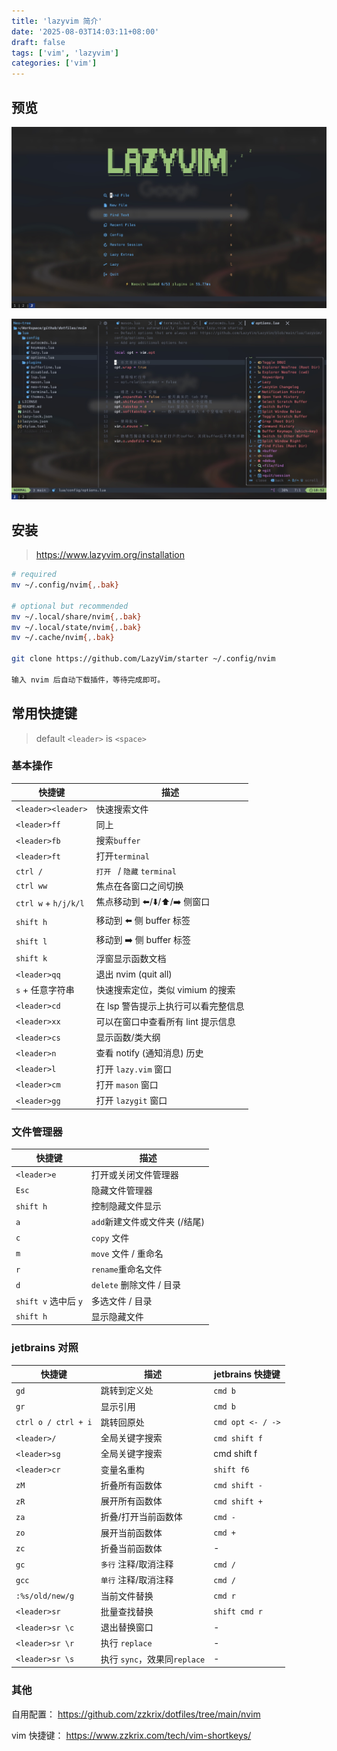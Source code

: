 ```yaml
---
title: 'lazyvim 简介'
date: '2025-08-03T14:03:11+08:00'
draft: false
tags: ['vim', 'lazyvim']
categories: ['vim']
---
```


## 预览

![](https://raw.githubusercontent.com/zzkrix/blog-images/main/assets/2025-08-03-18-55-05-Azmm13.jpg)

![](https://raw.githubusercontent.com/zzkrix/blog-images/main/assets/2025-08-03-18-52-57-FJ05Cf.jpg)

## 安装

> https://www.lazyvim.org/installation

```bash
# required
mv ~/.config/nvim{,.bak}

# optional but recommended
mv ~/.local/share/nvim{,.bak}
mv ~/.local/state/nvim{,.bak}
mv ~/.cache/nvim{,.bak}

git clone https://github.com/LazyVim/starter ~/.config/nvim

输入 nvim 后自动下载插件，等待完成即可。
```

## 常用快捷键

> default `<leader>` is `<space>`

### 基本操作

| 快捷键               | 描述                                |
| -------------------- | ----------------------------------- |
| `<leader><leader>`   | 快速搜索文件                        |
| `<leader>ff`         | 同上                                |
| `<leader>fb`         | 搜索`buffer`                        |
| `<leader>ft`         | 打开`terminal`                      |
| `ctrl /`             | `打开 ` / `隐藏` `terminal`         |
| `ctrl ww`            | 焦点在各窗口之间切换                |
| `ctrl w` + `h/j/k/l` | 焦点移动到 ⬅️/⬇️/⬆️/➡️ 侧窗口       |
| `shift h`            | 移动到 ⬅️ 侧 buffer 标签            |
| `shift l`            | 移动到 ➡️ 侧 buffer 标签            |
| `shift k`            | 浮窗显示函数文档                    |
| `<leader>qq`         | 退出 nvim (quit all)                |
| `s` + 任意字符串     | 快速搜索定位，类似 vimium 的搜索    |
| `<leader>cd`         | 在 lsp 警告提示上执行可以看完整信息 |
| `<leader>xx`         | 可以在窗口中查看所有 lint 提示信息  |
| `<leader>cs`         | 显示函数/类大纲                     |
| `<leader>n`          | 查看 notify (通知消息) 历史         |
| `<leader>l`          | 打开 `lazy.vim` 窗口                |
| `<leader>cm`         | 打开 `mason` 窗口                   |
| `<leader>gg`         | 打开 `lazygit` 窗口                 |

### 文件管理器

| 快捷键               | 描述                          |
| -------------------- | ----------------------------- |
| `<leader>e`          | 打开或关闭文件管理器          |
| `Esc`                | 隐藏文件管理器                |
| `shift h`            | 控制隐藏文件显示              |
| `a`                  | `add`新建文件或文件夹 (/结尾) |
| `c`                  | `copy` 文件                   |
| `m`                  | `move` 文件 / 重命名          |
| `r`                  | `rename`重命名文件            |
| `d`                  | `delete` 删除文件 / 目录      |
| `shift v` 选中后 `y` | 多选文件 / 目录               |
| `shift h`            | 显示隐藏文件                  |

### jetbrains 对照

| 快捷键              | 描述                         | jetbrains 快捷键  |
| ------------------- | ---------------------------- | ----------------- |
| `gd`                | 跳转到定义处                 | `cmd b`           |
| `gr`                | 显示引用                     | `cmd b`           |
| `ctrl o / ctrl + i` | 跳转回原处                   | `cmd opt <- / ->` |
| `<leader>/`<br>     | 全局关键字搜索               | `cmd shift f`     |
| `<leader>sg`        | 全局关键字搜索               | cmd shift f       |
| `<leader>cr`        | 变量名重构                   | `shift f6`        |
| `zM`                | 折叠所有函数体               | `cmd shift -`     |
| `zR`                | 展开所有函数体               | `cmd shift +`     |
| `za`                | 折叠/打开当前函数体          | `cmd - `          |
| `zo`                | 展开当前函数体               | `cmd + `          |
| `zc`                | 折叠当前函数体               | -                 |
| `gc`                | `多行` 注释/取消注释         | `cmd /`           |
| `gcc`               | `单行` 注释/取消注释         | `cmd /`           |
| `:%s/old/new/g`     | 当前文件替换                 | `cmd r`           |
| `<leader>sr`        | 批量查找替换                 | `shift cmd r`     |
| `<leader>sr \c`     | 退出替换窗口                 | -                 |
| `<leader>sr \r`     | 执行 `replace`               | -                 |
| `<leader>sr \s`     | 执行 `sync`，效果同`replace` | -                 |

### 其他

自用配置： <https://github.com/zzkrix/dotfiles/tree/main/nvim>

vim 快捷键： <https://www.zzkrix.com/tech/vim-shortkeys/>
